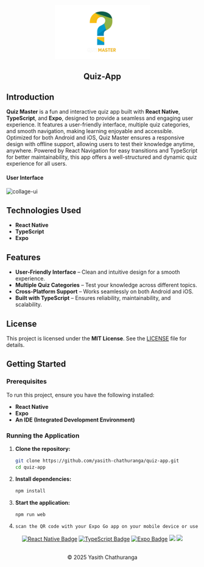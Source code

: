 <div align="center">
  <img src="assets/images/logo.png" alt="Quiz Master Logo" width="250" style="margin-top: 50px" />
<h2>Quiz-App</h2>
</div>

## Introduction
**Quiz Master** is a fun and interactive quiz app built with **React Native**, **TypeScript**, and **Expo**, designed to provide a seamless and engaging user experience. It features a user-friendly interface, multiple quiz categories, and smooth navigation, making learning enjoyable and accessible. Optimized for both Android and iOS, Quiz Master ensures a responsive design with offline support, allowing users to test their knowledge anytime, anywhere. Powered by React Navigation for easy transitions and TypeScript for better maintainability, this app offers a well-structured and dynamic quiz experience for all users.

#### User Interface

<div>
  <img src="assets/collage-ui.jpg" alt="collage-ui" width="auto" height="auto">
</div>

## Technologies Used
- **React Native**
- **TypeScript**
- **Expo**

## Features
- **User-Friendly Interface** – Clean and intuitive design for a smooth experience.
- **Multiple Quiz Categories** – Test your knowledge across different topics.
- **Cross-Platform Support** – Works seamlessly on both Android and iOS.
- **Built with TypeScript** – Ensures reliability, maintainability, and scalability.

## License
This project is licensed under the **MIT License**. See the [LICENSE](LICENSE) file for details.

## Getting Started

### Prerequisites
To run this project, ensure you have the following installed:
- **React Native**
- **Expo**
- **An IDE (Integrated Development Environment)**

### Running the Application
1. **Clone the repository:**
   ```bash
   git clone https://github.com/yasith-chathuranga/quiz-app.git
   cd quiz-app
   ```

2. **Install dependencies:**
   ```bash
   npm install
   ```

3. **Start the application:**
   ```bash
   npm run web
   ```
4. ```bash
   scan the QR code with your Expo Go app on your mobile device or use an emulator to run the app.
   ```

<div align="center">
<a href="https://reactnative.dev/" target="_blank"><img src="https://img.shields.io/badge/React_Native-100000?style=for-the-badge&logo=react&logoColor=white" alt="React Native Badge" /></a>
<a href="https://www.typescriptlang.org/" target="_blank"><img src="https://img.shields.io/badge/TypeScript-100000?style=for-the-badge&logo=typescript&logoColor=white" alt="TypeScript Badge" /></a>
<a href="https://expo.dev/" target="_blank"><img src="https://img.shields.io/badge/Expo-100000?style=for-the-badge&logo=expo&logoColor=white" alt="Expo Badge" /></a>
<a href="https://github.com/yasith-chathuranga" target="_blank"><img src="https://img.shields.io/badge/GitHub-100000?style=for-the-badge&logo=github&logoColor=white"></a>
<a href="https://git-scm.com/" target="_blank"><img src="https://img.shields.io/badge/Git-100000?style=for-the-badge&logo=git&logoColor=white"></a>
</div>

<br>
<p align="center">
  &copy; 2025 Yasith Chathuranga
</p>